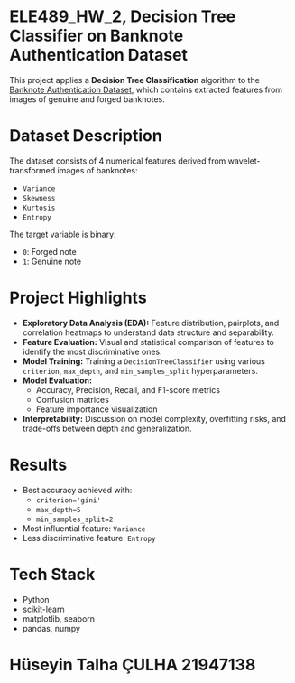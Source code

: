 # ELE489_HW_2, Decision Tree Classifier on Banknote Authentication Dataset

This project applies a **Decision Tree Classification** algorithm to the [Banknote Authentication Dataset](https://archive.ics.uci.edu/ml/datasets/banknote+authentication), which contains extracted features from images of genuine and forged banknotes.

# Dataset Description

The dataset consists of 4 numerical features derived from wavelet-transformed images of banknotes:

- `Variance`
- `Skewness`
- `Kurtosis`
- `Entropy`

The target variable is binary:
- `0`: Forged note
- `1`: Genuine note

# Project Highlights

- **Exploratory Data Analysis (EDA):** Feature distribution, pairplots, and correlation heatmaps to understand data structure and separability.
- **Feature Evaluation:** Visual and statistical comparison of features to identify the most discriminative ones.
- **Model Training:** Training a `DecisionTreeClassifier` using various `criterion`, `max_depth`, and `min_samples_split` hyperparameters.
- **Model Evaluation:** 
  - Accuracy, Precision, Recall, and F1-score metrics
  - Confusion matrices
  - Feature importance visualization
- **Interpretability:** Discussion on model complexity, overfitting risks, and trade-offs between depth and generalization.

# Results

- Best accuracy achieved with:
  - `criterion='gini'`
  - `max_depth=5`
  - `min_samples_split=2`
- Most influential feature: `Variance`
- Less discriminative feature: `Entropy`

# Tech Stack

- Python
- scikit-learn
- matplotlib, seaborn
- pandas, numpy

# Hüseyin Talha ÇULHA 21947138
